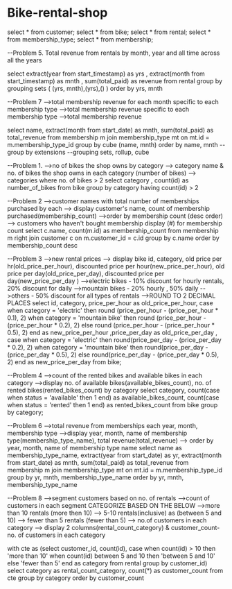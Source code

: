 # Bike-rental-shop
select * from customer;
select * from bike;
select * from rental;
select * from membership_type;
select * from membership;

--Problem 5. Total revenue from rentals by month, year and all time across all the years

select extract(year from start_timestamp) as yrs
	  , extract(month from start_timestamp) as mnth
	  , sum(total_paid) as revenue
from rental
group by grouping sets ( (yrs, mnth),(yrs),() )
order by yrs, mnth

--Problem 7
-->total membership revenue for each month specific to each membership type
-->total membership revenue specific to each membership type
-->total membership revenue

select name,
	extract(month from start_date) as mnth,
	sum(total_paid) as total_revenue
from membership m
join membership_type mt
on mt.id = m.membership_type_id
group by cube (name, mnth)
order by name, mnth
--group by extensions
--grouping sets, rollup, cube

--Problem 1.
-->no of bikes the shop owns by category
--> category name & no. of bikes the shop owns in each category (number of bikes)
--> categories where no. of bikes > 2
select category
	, count(id) as number_of_bikes
from bike
group by category
having count(id) > 2

--Problem 2
-->customer names with total number of memberships purchased by each
--> display customer's name, count of membership purchased(membership_count)
-->order by membership count (desc order)
--> customers who haven't bought membership display (#) for membership count
select c.name,
		count(m.id) as membership_count
from membership m
right join customer c
on m.customer_id = c.id
group by c.name
order by membership_count desc

--Problem 3
-->new rental prices
--> display bike id, category, old price per hr(old_price_per_hour), discounted price per hour(new_price_per_hour), old price per day(old_price_per_day),
	discounted price per day(new_price_per_day )
-->electric bikes - 10% discount for hourly rentals, 20% discount for daily
-->mountain bikes - 20% hourly , 50% daily
-->others - 50% discount for all types of rentals
-->ROUND TO 2 DECIMAL PLACES
select id, category, 
	price_per_hour as old_price_per_hour,
	case when category = 'electric' then round (price_per_hour - (price_per_hour * 0.1), 2)
		 when category = 'mountain bike' then round (price_per_hour -(price_per_hour * 0.2), 2)
		else round (price_per_hour - (price_per_hour * 0.5), 2)
		end as new_price_per_hour
	,price_per_day as old_price_per_day
	, case when category = 'electric' then round(price_per_day - (price_per_day * 0.2), 2)
	  		when category = 'mountain bike' then round(price_per_day - (price_per_day * 0.5), 2)
			else round(price_per_day - (price_per_day * 0.5), 2)
			end as new_price_per_day
from bike;


--Problem 4
-->count of the rented bikes and available bikes in each category
-->display no. of available bikes(available_bikes_count), no. of rented bikes(rented_bikes_count) by category
select category,
	count(case when status = 'available' then 1 end) as available_bikes_count,
	count(case when status = 'rented' then 1 end) as rented_bikes_count
from bike
group by category;


--Problem 6
-->total revenue from memberships each year, month, membership type
-->display year, month, name of membership type(membership_type_name), total revenue(total_revenue)
--> order by year, month, name of membership type name
select name as membership_type_name,
		extract(year from start_date) as yr,
		extract(month from start_date) as mnth,
		sum(total_paid) as total_revenue
from membership m
join  membership_type mt
on mt.id = m.membership_type_id
group by yr, mnth, membership_type_name
order by yr, mnth, membership_type_name

--Problem 8
-->segment customers based on no. of rentals
-->count of customers in each segment
CATEGORIZE BASED ON THE BELOW
-->more than 10 rentals (more then 10)
--> 5-10 rentals(inclusive) as (between 5 and 10)
--> fewer than 5 rentals (fewer than 5)
--> no.of customers in each category
--> display 2 columns(rental_count_category) & customer_count- no. of customers in each category

with cte as
	(select customer_id, count(id),
		  case when count(id) > 10 then 'more than 10'
		   when count(id) between 5 and 10 then 'between 5 and 10'
		   else 'fewer than 5'
		   end as category
		   from rental
	        group by customer_id)
select category as rental_count_category,
   count(*) as customer_count
from cte
group by category
order by customer_count
